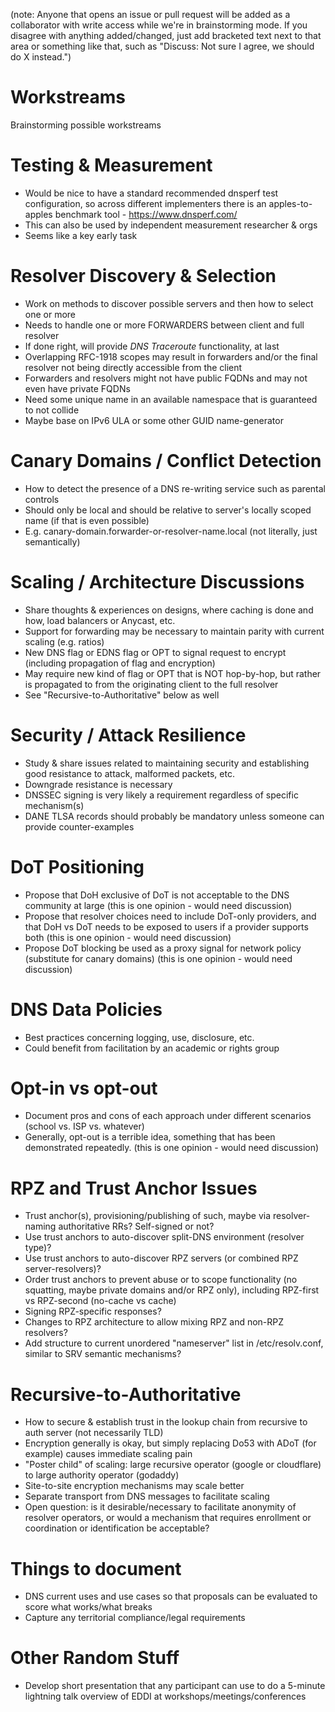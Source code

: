 (note: Anyone that opens an issue or pull request will be added as a collaborator with write access while we're in brainstorming mode. If you disagree with anything added/changed, just add bracketed text next to that area or something like that, such as "Discuss: Not sure I agree, we should do X instead.")


# Workstreams
Brainstorming possible workstreams


# Testing & Measurement
- Would be nice to have a standard recommended dnsperf test configuration, so across different implementers there is an apples-to-apples benchmark tool - https://www.dnsperf.com/
- This can also be used by independent measurement researcher & orgs
- Seems like a key early task

# Resolver Discovery & Selection
- Work on methods to discover possible servers and then how to select one or more
- Needs to handle one or more FORWARDERS between client and full resolver
- If done right, will provide _DNS Traceroute_ functionality, at last
- Overlapping RFC-1918 scopes may result in forwarders and/or the final resolver not being directly accessible from the client
- Forwarders and resolvers might not have public FQDNs and may not even have private FQDNs
- Need some unique name in an available namespace that is guaranteed to not collide
- Maybe base on IPv6 ULA or some other GUID name-generator

# Canary Domains / Conflict Detection
- How to detect the presence of a DNS re-writing service such as parental controls
- Should only be local and should be relative to server's locally scoped name (if that is even possible)
- E.g. canary-domain.forwarder-or-resolver-name.local (not literally, just semantically)

# Scaling / Architecture Discussions
- Share thoughts & experiences on designs, where caching is done and how, load balancers or Anycast, etc.
- Support for forwarding may be necessary to maintain parity with current scaling (e.g. ratios)
- New DNS flag or EDNS flag or OPT to signal request to encrypt (including propagation of flag and encryption)
- May require new kind of flag or OPT that is NOT hop-by-hop, but rather is propagated to from the originating client to the full resolver
- See "Recursive-to-Authoritative" below as well

# Security / Attack Resilience
- Study & share issues related to maintaining security and establishing good resistance to attack, malformed packets, etc.
- Downgrade resistance is necessary
- DNSSEC signing is very likely a requirement regardless of specific mechanism(s)
- DANE TLSA records should probably be mandatory unless someone can provide counter-examples

# DoT Positioning
- Propose that DoH exclusive of DoT is not acceptable to the DNS community at large (this is one opinion - would need discussion)
- Propose that resolver choices need to include DoT-only providers, and that DoH vs DoT needs to be exposed to users if a provider supports both (this is one opinion - would need discussion)
- Propose DoT blocking be used as a proxy signal for network policy (substitute for canary domains) (this is one opinion - would need discussion)

# DNS Data Policies
- Best practices concerning logging, use, disclosure, etc.
- Could benefit from facilitation by an academic or rights group

# Opt-in vs opt-out
- Document pros and cons of each approach under different scenarios (school vs. ISP vs. whatever)
- Generally, opt-out is a terrible idea, something that has been demonstrated repeatedly. (this is one opinion - would need discussion)

# RPZ and Trust Anchor Issues
- Trust anchor(s), provisioning/publishing of such, maybe via resolver-naming authoritative RRs? Self-signed or not?
- Use trust anchors to auto-discover split-DNS environment (resolver type)?
- Use trust anchors to auto-discover RPZ servers (or combined RPZ server-resolvers)?
- Order trust anchors to prevent abuse or to scope functionality (no squatting, maybe private domains and/or RPZ only), including RPZ-first vs RPZ-second (no-cache vs cache)
- Signing RPZ-specific responses?
- Changes to RPZ architecture to allow mixing RPZ and non-RPZ resolvers?
- Add structure to current unordered "nameserver" list in /etc/resolv.conf, similar to SRV semantic mechanisms?

# Recursive-to-Authoritative
- How to secure & establish trust in the lookup chain from recursive to auth server (not necessarily TLD)
- Encryption generally is okay, but simply replacing Do53 with ADoT (for example) causes immediate scaling pain 
- "Poster child" of scaling: large recursive operator (google or cloudflare) to large authority operator (godaddy)
- Site-to-site encryption mechanisms may scale better
- Separate transport from DNS messages to facilitate scaling
- Open question: is it desirable/necessary to facilitate anonymity of resolver operators, or would a mechanism that requires enrollment or coordination or identification be acceptable?

# Things to document
- DNS current uses and use cases so that proposals can be evaluated to score what works/what breaks
- Capture any territorial compliance/legal requirements 

# Other Random Stuff
- Develop short presentation that any participant can use to do a 5-minute lightning talk overview of EDDI at workshops/meetings/conferences
